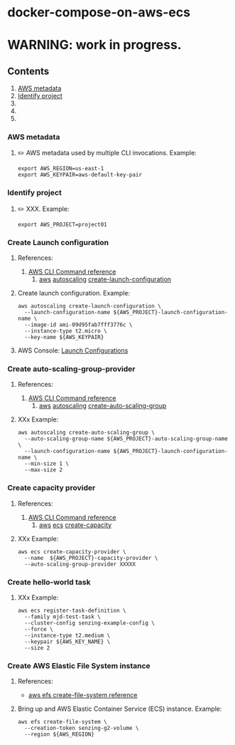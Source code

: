 # docker-compose-on-aws-ecs

# WARNING: work in progress.

## Contents

1. [AWS metadata](#aws-metadata)
1. [Identify project](#identify-project)
1. []()
1. []()
1. []()


### AWS metadata

1. :pencil2: AWS metadata used by multiple CLI invocations.
   Example:

    ```console
    export AWS_REGION=us-east-1
    export AWS_KEYPAIR=aws-default-key-pair
    ```

### Identify project

1. :pencil2: XXX.
   Example:

    ```console
    export AWS_PROJECT=project01
    ```

### Create Launch configuration

1. References:
    1. [AWS CLI Command reference](https://docs.aws.amazon.com/cli/latest/index.html)
        1. [aws](https://docs.aws.amazon.com/cli/latest/reference/index.html#cli-aws)
           [autoscaling](https://docs.aws.amazon.com/cli/latest/reference/autoscaling/index.html#cli-aws-autoscaling)
           [create-launch-configuration](https://docs.aws.amazon.com/cli/latest/reference/autoscaling/create-launch-configuration.html)


1. Create launch configuration.
   Example:

    ```console
    aws autoscaling create-launch-configuration \
      --launch-configuration-name ${AWS_PROJECT}-launch-configuration-name \
      --image-id ami-09d95fab7fff3776c \
      --instance-type t2.micro \
      --key-name ${AWS_KEYPAIR}
    ```

1. AWS Console: [Launch Configurations](https://console.aws.amazon.com/ec2/autoscaling/home)

### Create auto-scaling-group-provider

1. References:
    1. [AWS CLI Command reference](https://docs.aws.amazon.com/cli/latest/index.html)
        1. [aws](https://docs.aws.amazon.com/cli/latest/reference/index.html#cli-aws)
           [autoscaling](https://docs.aws.amazon.com/cli/latest/reference/autoscaling/index.html#cli-aws-autoscaling)
           [create-auto-scaling-group](https://docs.aws.amazon.com/cli/latest/reference/autoscaling/create-auto-scaling-group.html)

1. XXx
   Example:

    ```console
    aws autoscaling create-auto-scaling-group \
      --auto-scaling-group-name ${AWS_PROJECT}-auto-scaling-group-name \
      --launch-configuration-name ${AWS_PROJECT}-launch-configuration-name \
      --min-size 1 \
      --max-size 2
    ```

### Create capacity provider

1. References:
    1. [AWS CLI Command reference](https://docs.aws.amazon.com/cli/latest/index.html)
        1. [aws](https://docs.aws.amazon.com/cli/latest/reference/index.html#cli-aws)
           [ecs](create-capacity-provider)
           [create-capacity](https://docs.aws.amazon.com/cli/latest/reference/ecs/create-capacity-provider.html)

1. XXx
   Example:

    ```console
    aws ecs create-capacity-provider \
      --name  ${AWS_PROJECT}-capacity-provider \
      --auto-scaling-group-provider XXXXX
    ```

### Create hello-world task

1. XXx
   Example:

    ```console
    aws ecs register-task-definition \
      --family mjd-test-task \
      --cluster-config senzing-example-config \
      --force \
      --instance-type t2.medium \
      --keypair ${AWS_KEY_NAME} \
      --size 2
    ```

### Create AWS Elastic File System instance

1. References:

    - [aws efs create-file-system reference](https://docs.aws.amazon.com/cli/latest/reference/efs/create-file-system.html)


1. Bring up and AWS Elastic Container Service (ECS) instance.
   Example:

    ```console
    aws efs create-file-system \
      --creation-token senzing-g2-volume \
      --region ${AWS_REGION}
    ```
